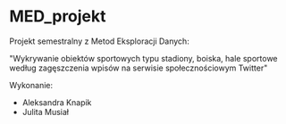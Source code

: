 # MED_projekt

Projekt semestralny z Metod Eksploracji Danych: 

"Wykrywanie obiektów sportowych typu stadiony, boiska, hale sportowe według zagęszczenia wpisów na serwisie społecznościowym Twitter"

Wykonanie:
* Aleksandra Knapik
* Julita Musiał